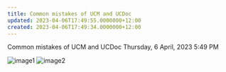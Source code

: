 ```yaml
---
title: Common mistakes of UCM and UCDoc
updated: 2023-04-06T17:49:55.0000000+12:00
created: 2023-04-06T17:49:34.0000000+12:00
---
```


Common mistakes of UCM and UCDoc
Thursday, 6 April, 2023
5:49 PM

![image1](../../../../resources/6b5d7ab4ea324e30aa05e666c206c220.png)
![image2](../../../../resources/74fba3952de84a1790a09022be938cab.png)

